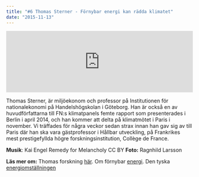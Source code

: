 ```yaml
---
title: "#6 Thomas Sterner - Förnybar energi kan rädda klimatet"
date: "2015-11-13"
---
```


<iframe src="https://w.soundcloud.com/player/?url=https%3A//api.soundcloud.com/tracks/232964801&amp;color=ff5500&amp;auto_play=false&amp;hide_related=false&amp;show_comments=true&amp;show_user=true&amp;show_reposts=false&amp;visual=false&amp;show_artwork=false" width="100%" height="166" frameborder="no" scrolling="no"></iframe>

Thomas Sterner, är miljöekonom och professor på Institutionen för nationalekonomi på Handelshögskolan i Göteborg. Han är också en av huvudförfattarna till FN:s klimatpanels femte rapport som presenterades i Berlin i april 2014, och han kommer att delta på klimatmötet i Paris i november. Vi träffades för några veckor sedan strax innan han gav sig av till Paris där han ska vara gästprofessor i Hållbar utveckling, på Frankrikes mest prestigefyllda högre forskningsinstitution, Collège de France.

**Musik**: Kai Engel Remedy for Melancholy CC BY **Foto:** Ragnhild Larsson

**Läs mer om:** Thomas forskning [här](http://economics.handels.gu.se/personal/professorer/thomas_sterner). Om förnybar [energi](http://www.svd.se/fornybar-energi-kan-bli-raddning-for-klimatet). Den tyska [energiomställningen](http://energytransition.de/)
